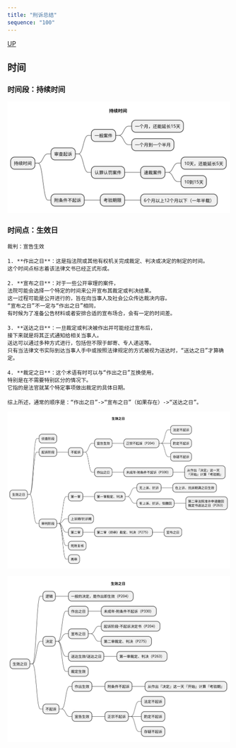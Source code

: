 ```yaml
---
title: "刑诉总结"
sequence: "100"
---
```


[UP](/law/criminal-procedure-law-index.html)

## 时间

### 时间段：持续时间

![](/assets/images/law/criminalp/刑诉总结-时间-持续时间.svg)

### 时间点：生效日

```text
裁判：宣告生效

1. **作出之日**：这是指法院或其他有权机关完成裁定、判决或决定的制定的时间。
这个时间点标志着该法律文书已经正式形成。

2. **宣布之日**：对于一些公开审理的案件，
法院可能会选择一个特定的时间来公开宣布其裁定或判决结果。
这一过程可能是公开进行的，旨在向当事人及社会公众传达裁决内容。
“宣布之日”不一定与“作出之日”相同，
有时候为了准备公告材料或者安排合适的宣布场合，会有一定的时间差。

3. **送达之日**：一旦裁定或判决被作出并可能经过宣布后，
接下来就是将其正式通知给相关当事人。
送达可以通过多种方式进行，包括但不限于邮寄、专人递送等。
只有当法律文书实际到达当事人手中或按照法律规定的方式被视为送达时，“送达之日”才算确定。

4. **裁定之日**：这个术语有时可以与“作出之日”互换使用，
特别是在不需要特别区分的情况下。
它指的是法官就某个特定事项做出裁定的具体日期。

综上所述，通常的顺序是：“作出之日”->“宣布之日”（如果存在）->“送达之日”。
```

![](/assets/images/law/criminalp/生效之日-阶段.svg)

![](/assets/images/law/criminalp/生效之日-分类.svg)
